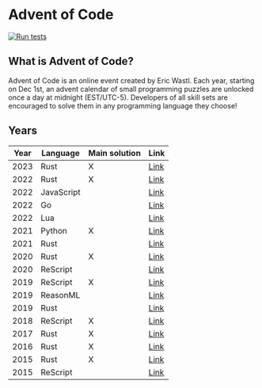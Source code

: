 # Advent of Code

[![Run tests](https://github.com/believer/advent-of-code/workflows/Run%20tests/badge.svg)](https://github.com/believer/advent-of-code/actions?query=workflow%3A%22Run+tests%22)

## What is Advent of Code?

Advent of Code is an online event created by Eric Wastl. Each year, starting on Dec 1st, an advent calendar of small programming puzzles are unlocked once a day at midnight (EST/UTC-5). Developers of all skill sets are encouraged to solve them in any programming language they choose!

## Years

| Year | Language   | Main solution | Link                     |
| ---- | ---------- | ------------- | ------------------------ |
| 2023 | Rust       | X             | [Link](/rust/2023)       |
| 2022 | Rust       | X             | [Link](/rust/2022)       |
| 2022 | JavaScript |               | [Link](/javascript/2022) |
| 2022 | Go         |               | [Link](/go/2022)         |
| 2022 | Lua        |               | [Link](/lua/2022)        |
| 2021 | Python     | X             | [Link](/python/2021)     |
| 2021 | Rust       |               | [Link](/rust/2021)       |
| 2020 | Rust       | X             | [Link](/rust/2020)       |
| 2020 | ReScript   |               | [Link](/rescript/2020)   |
| 2019 | ReScript   | X             | [Link](/rescript/2019)   |
| 2019 | ReasonML   |               | [Link](/reasonml/2019)   |
| 2019 | Rust       |               | [Link](/rust/2019)       |
| 2018 | ReScript   | X             | [Link](/rescript/2018)   |
| 2017 | Rust       | X             | [Link](/rust/2017)       |
| 2016 | Rust       | X             | [Link](/rust/2016)       |
| 2015 | Rust       | X             | [Link](/rust/2015)       |
| 2015 | ReScript   |               | [Link](/rescript/2015)   |
